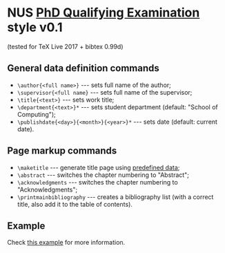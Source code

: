 # NUS [PhD Qualifying Examination](https://www.fas.nus.edu.sg/prospective-students/graduate/phd-qualifying-examination.html) style v0.1
(tested for TeX Live 2017 + bibtex 0.99d)

## General data definition commands
* `\author{<full name>}` --- sets full name of the author;
* `\supervisor{<full name}` --- sets full name of the supervisor;
* `\title{<text>}` --- sets work title;
* `\department{<text>}*` --- sets student department (default: "School of Computing");
* `\publishdate{<day>}{<month>}{<year>}*` --- sets date (default: current date).

## Page markup commands
* `\maketitle` --- generate title page using [predefined data](#general-data-definition-commands);
* `\abstract` --- switches the chapter numbering to "Abstract";
* `\acknowledgments` --- switches the chapter numbering to "Acknowledgments";
* `\printmainbibliography` --- creates a bibliography list (with a correct title, also add it to the table of contents).

## Example
Check [this example](https://github.com/Nilera/NUS-QE/blob/master/grp-report.tex) for more information.

